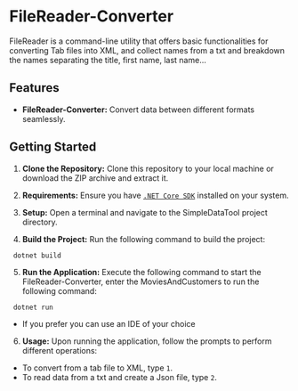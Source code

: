 # FileReader-Converter

FileReader is a command-line utility that offers basic functionalities for converting Tab files into XML, and collect names from a txt and breakdown the names separating the title, first name, last name...

## Features

- **FileReader-Converter:** Convert data between different formats seamlessly.

## Getting Started

1. **Clone the Repository:** Clone this repository to your local machine or download the ZIP archive and extract it.

2. **Requirements:** Ensure you have [`.NET Core SDK`](https://dotnet.microsoft.com/download) installed on your system.

3. **Setup:** Open a terminal and navigate to the SimpleDataTool project directory.

4. **Build the Project:** Run the following command to build the project:
```shell
 dotnet build
```
5. **Run the Application:** Execute the following command to start the FileReader-Converter, enter the MoviesAndCustomers to run the following command:
```shell
 dotnet run
```
- If you prefer you can use an IDE of your choice
6. **Usage:** Upon running the application, follow the prompts to perform different operations:

- To convert from a tab file to XML, type `1`.
- To read data from a txt and create a Json file, type `2`.


